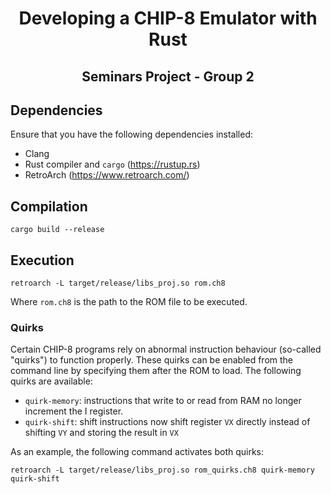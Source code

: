 
<div align="center">
    <h1>Developing a CHIP-8 Emulator with Rust</h1>
    <h2>Seminars Project - Group 2</h2>
</div>

## Dependencies

Ensure that you have the following dependencies installed:
- Clang
- Rust compiler and `cargo` (https://rustup.rs)
- RetroArch (https://www.retroarch.com/)

## Compilation

```
cargo build --release
```

## Execution

```
retroarch -L target/release/libs_proj.so rom.ch8
```

Where `rom.ch8` is the path to the ROM file to be executed.

### Quirks

Certain CHIP-8 programs rely on abnormal instruction behaviour (so-called "quirks") to function properly. These quirks can be enabled from the command line by specifying them after the ROM to load. The following quirks are available:

- `quirk-memory`: instructions that write to or read from RAM no longer increment the I register.
- `quirk-shift`: shift instructions now shift register `VX` directly instead of shifting `VY` and storing the result in `VX` 

As an example, the following command activates both quirks:

```
retroarch -L target/release/libs_proj.so rom_quirks.ch8 quirk-memory quirk-shift
```
